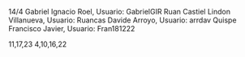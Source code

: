 14/4
Gabriel Ignacio Roel, Usuario: GabrielGIR
Ruan Castiel Lindon Villanueva, Usuario: Ruancas
Davide Arroyo, Usuario: arrdav
Quispe Francisco Javier, Usuario: Fran181222

11,17,23
4,10,16,22